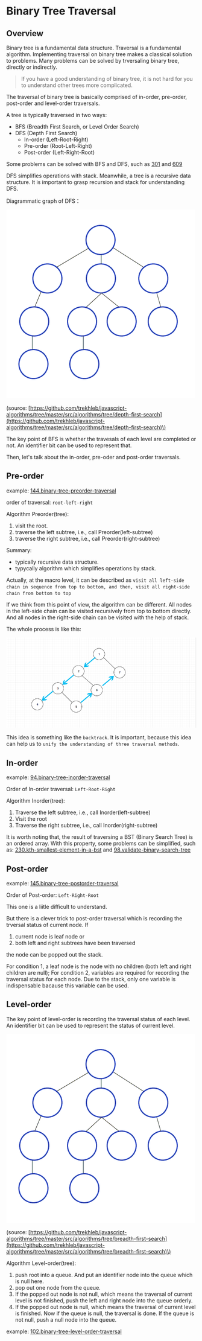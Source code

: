 # Binary Tree Traversal

## Overview

Binary tree is a fundamental data structure. Traversal is a fundamental algorithm. Implementing traversal on binary tree makes a classical solution to problems. Many problems can be solved by trversaling binary tree, directly or indirectly.

> If you have a good understanding of binary tree, it is not hard for you to understand other trees more complicated.

The traversal of binary tree is basically comprised of in-order, pre-order, post-order and level-order traversals.

A tree is typically traversed in two ways:

* BFS \(Breadth First Search, or Level Order Search\)
* DFS \(Depth First Search\)
  * In-order \(Left-Root-Right\)
  * Pre-order \(Root-Left-Right\)
  * Post-order \(Left-Right-Root\)

Some problems can be solved with BFS and DFS, such as [301](../problems/301.remove-invalid-parentheses.md) and [609](../problems/609.find-duplicate-file-in-system.md)

DFS simplifies operations with stack. Meanwhile, a tree is a recursive data structure. It is important to grasp recursion and stack for understanding DFS.

Diagrammatic graph of DFS：

![binary-tree-traversal-dfs](../.gitbook/assets/binary-tree-traversal-dfs.gif)

\(source: [https://github.com/trekhleb/javascript-algorithms/tree/master/src/algorithms/tree/depth-first-search](https://github.com/trekhleb/javascript-algorithms/tree/master/src/algorithms/tree/depth-first-search)\)

The key point of BFS is whether the travesals of each level are completed or not. An identifier bit can be used to represent that.

Then, let's talk about the in-order, pre-oder and post-order traversals.

## Pre-order

example: [144.binary-tree-preorder-traversal](../problems/144.binary-tree-preorder-traversal.md)

order of traversal: `root-left-right`

Algorithm Preorder\(tree\):

1. visit the root.
2. traverse the left subtree, i.e., call Preorder\(left-subtree\)
3. traverse the right subtree, i.e., call Preorder\(right-subtree\)

Summary:

* typically recursive data structure.
* typycally algorithm which simplifies operations by stack.

Actually, at the macro level, it can be described as `visit all left-side chain in sequence from top to bottom, and then, visit all right-side chain from bottom to top`

If we think from this point of view, the algorithm can be different. All nodes in the left-side chain can be visited recursively from top to bottom directly. And all nodes in the right-side chain can be visited with the help of stack.

The whole process is like this:

![binary-tree-traversal-preorder](../.gitbook/assets/binary-tree-traversal-preorder.png)

This idea is something like the `backtrack`. It is important, because this idea can help us to `unify the understanding of three traversal methods`.

## In-order

example: [94.binary-tree-inorder-traversal](../problems/94.binary-tree-inorder-traversal.md)

Order of In-order traversal: `Left-Root-Right`

Algorithm Inorder\(tree\):

1. Traverse the left subtree, i.e., call Inorder\(left-subtree\)
2. Visit the root
3. Traverse the right subtree, i.e., call Inorder\(right-subtree\)

It is worth noting that, the result of traversing a BST \(Binary Search Tree\) is an ordered array. With this property, some problems can be simplified, such as: [230.kth-smallest-element-in-a-bst](../problems/230.kth-smallest-element-in-a-bst.md) and [98.validate-binary-search-tree](../problems/98.validate-binary-search-tree.md)

## Post-order

example: [145.binary-tree-postorder-traversal](../problems/145.binary-tree-postorder-traversal.md)

Order of Post-order: `Left-Right-Root`

This one is a liitle difficult to understand.

But there is a clever trick to post-order traversal which is recording the trversal status of current node. If

1. current node is leaf node or
2. both left and right subtrees have been traversed

the node can be popped out the stack.

For condition 1, a leaf node is the node with no children \(both left and right children are null\); For condition 2, variables are required for recording the traversal status for each node. Due to the stack, only one variable is indispensable bacause this variable can be used.

## Level-order

The key point of level-order is recording the traversal status of each level. An identifier bit can be used to represent the status of current level.

![binary-tree-traversal-bfs](../.gitbook/assets/binary-tree-traversal-bfs.gif)

\(source: [https://github.com/trekhleb/javascript-algorithms/tree/master/src/algorithms/tree/breadth-first-search](https://github.com/trekhleb/javascript-algorithms/tree/master/src/algorithms/tree/breadth-first-search)\)

Algorithm Level-order\(tree\):

1. push root into a queue. And put an identifier node into the queue which is null here.
2. pop out one node from the queue.
3. If the popped out node is not null, which means the traversal of current level is not finished, push the left and right node into the queue orderly.
4. If the popped out node is null, which means the traversal of current level is finished. Now if the queue is null, the traversal is done. If the queue is not null, push a null node into the queue.

example: [102.binary-tree-level-order-traversal](../problems/102.binary-tree-level-order-traversal.md)


